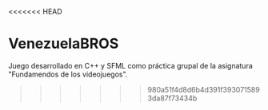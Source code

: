 <<<<<<< HEAD
# VenezuelaBROS
Juego desarrollado en C++ y SFML como práctica grupal de la asignatura "Fundamendos de los videojuegos".

>>>>>>> 980a51f4d8d6b4d391f3930715893da87f73434b
